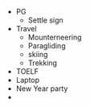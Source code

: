 - PG
	- Settle sign 
- Travel
	- Mounterneering 
	- Paragliding
	- skiing 
	- Trekking
- TOELF
- Laptop
- New Year party
- 